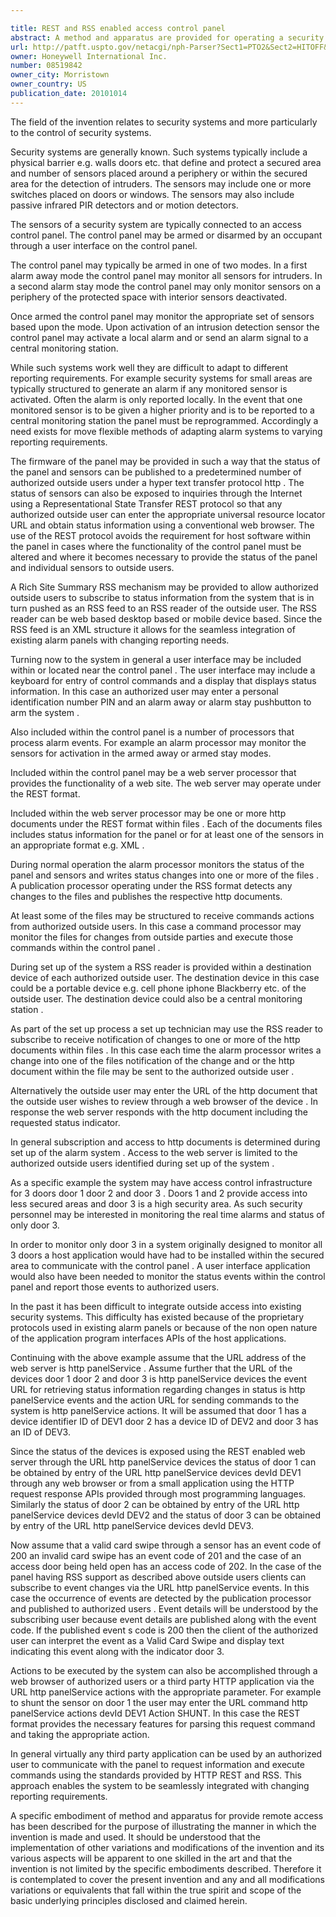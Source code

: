```yaml
---

title: REST and RSS enabled access control panel
abstract: A method and apparatus are provided for operating a security system. The method includes providing a security system having at least one sensor, coupling a detected state of the at least one sensor to a web server, the web server publishing the detected state and a remotely located user subscribing to receive the detected state of the at least one sensor via the publication by the web server.
url: http://patft.uspto.gov/netacgi/nph-Parser?Sect1=PTO2&Sect2=HITOFF&p=1&u=%2Fnetahtml%2FPTO%2Fsearch-adv.htm&r=1&f=G&l=50&d=PALL&S1=08519842&OS=08519842&RS=08519842
owner: Honeywell International Inc.
number: 08519842
owner_city: Morristown
owner_country: US
publication_date: 20101014
---
```

The field of the invention relates to security systems and more particularly to the control of security systems.

Security systems are generally known. Such systems typically include a physical barrier e.g. walls doors etc. that define and protect a secured area and number of sensors placed around a periphery or within the secured area for the detection of intruders. The sensors may include one or more switches placed on doors or windows. The sensors may also include passive infrared PIR detectors and or motion detectors.

The sensors of a security system are typically connected to an access control panel. The control panel may be armed or disarmed by an occupant through a user interface on the control panel.

The control panel may typically be armed in one of two modes. In a first alarm away mode the control panel may monitor all sensors for intruders. In a second alarm stay mode the control panel may only monitor sensors on a periphery of the protected space with interior sensors deactivated.

Once armed the control panel may monitor the appropriate set of sensors based upon the mode. Upon activation of an intrusion detection sensor the control panel may activate a local alarm and or send an alarm signal to a central monitoring station.

While such systems work well they are difficult to adapt to different reporting requirements. For example security systems for small areas are typically structured to generate an alarm if any monitored sensor is activated. Often the alarm is only reported locally. In the event that one monitored sensor is to be given a higher priority and is to be reported to a central monitoring station the panel must be reprogrammed. Accordingly a need exists for move flexible methods of adapting alarm systems to varying reporting requirements.

The firmware of the panel may be provided in such a way that the status of the panel and sensors can be published to a predetermined number of authorized outside users under a hyper text transfer protocol http . The status of sensors can also be exposed to inquiries through the Internet using a Representational State Transfer REST protocol so that any authorized outside user can enter the appropriate universal resource locator URL and obtain status information using a conventional web browser. The use of the REST protocol avoids the requirement for host software within the panel in cases where the functionality of the control panel must be altered and where it becomes necessary to provide the status of the panel and individual sensors to outside users.

A Rich Site Summary RSS mechanism may be provided to allow authorized outside users to subscribe to status information from the system that is in turn pushed as an RSS feed to an RSS reader of the outside user. The RSS reader can be web based desktop based or mobile device based. Since the RSS feed is an XML structure it allows for the seamless integration of existing alarm panels with changing reporting needs.

Turning now to the system in general a user interface may be included within or located near the control panel . The user interface may include a keyboard for entry of control commands and a display that displays status information. In this case an authorized user may enter a personal identification number PIN and an alarm away or alarm stay pushbutton to arm the system .

Also included within the control panel is a number of processors that process alarm events. For example an alarm processor may monitor the sensors for activation in the armed away or armed stay modes.

Included within the control panel may be a web server processor that provides the functionality of a web site. The web server may operate under the REST format.

Included within the web server processor may be one or more http documents under the REST format within files . Each of the documents files includes status information for the panel or for at least one of the sensors in an appropriate format e.g. XML .

During normal operation the alarm processor monitors the status of the panel and sensors and writes status changes into one or more of the files . A publication processor operating under the RSS format detects any changes to the files and publishes the respective http documents.

At least some of the files may be structured to receive commands actions from authorized outside users. In this case a command processor may monitor the files for changes from outside parties and execute those commands within the control panel .

During set up of the system a RSS reader is provided within a destination device of each authorized outside user. The destination device in this case could be a portable device e.g. cell phone iphone Blackberry etc. of the outside user. The destination device could also be a central monitoring station .

As part of the set up process a set up technician may use the RSS reader to subscribe to receive notification of changes to one or more of the http documents within files . In this case each time the alarm processor writes a change into one of the files notification of the change and or the http document within the file may be sent to the authorized outside user .

Alternatively the outside user may enter the URL of the http document that the outside user wishes to review through a web browser of the device . In response the web server responds with the http document including the requested status indicator.

In general subscription and access to http documents is determined during set up of the alarm system . Access to the web server is limited to the authorized outside users identified during set up of the system .

As a specific example the system may have access control infrastructure for 3 doors door 1 door 2 and door 3 . Doors 1 and 2 provide access into less secured areas and door 3 is a high security area. As such security personnel may be interested in monitoring the real time alarms and status of only door 3.

In order to monitor only door 3 in a system originally designed to monitor all 3 doors a host application would have had to be installed within the secured area to communicate with the control panel . A user interface application would also have been needed to monitor the status events within the control panel and report those events to authorized users.

In the past it has been difficult to integrate outside access into existing security systems. This difficulty has existed because of the proprietary protocols used in existing alarm panels or because of the non open nature of the application program interfaces APIs of the host applications.

Continuing with the above example assume that the URL address of the web server is http panelService . Assume further that the URL of the devices door 1 door 2 and door 3 is http panelService devices the event URL for retrieving status information regarding changes in status is http panelService events and the action URL for sending commands to the system is http panelService actions. It will be assumed that door 1 has a device identifier ID of DEV1 door 2 has a device ID of DEV2 and door 3 has an ID of DEV3. 

Since the status of the devices is exposed using the REST enabled web server through the URL http panelService devices the status of door 1 can be obtained by entry of the URL http panelService devices devId DEV1 through any web browser or from a small application using the HTTP request response APIs provided through most programming languages. Similarly the status of door 2 can be obtained by entry of the URL http panelService devices devId DEV2 and the status of door 3 can be obtained by entry of the URL http panelService devices devId DEV3. 

Now assume that a valid card swipe through a sensor has an event code of 200 an invalid card swipe has an event code of 201 and the case of an access door being held open has an access code of 202. In the case of the panel having RSS support as described above outside users clients can subscribe to event changes via the URL http panelService events. In this case the occurrence of events are detected by the publication processor and published to authorized users . Event details will be understood by the subscribing user because event details are published along with the event code. If the published event s code is 200 then the client of the authorized user can interpret the event as a Valid Card Swipe and display text indicating this event along with the indicator door 3. 

Actions to be executed by the system can also be accomplished through a web browser of authorized users or a third party HTTP application via the URL http panelService actions with the appropriate parameter. For example to shunt the sensor on door 1 the user may enter the URL command http panelService actions devId DEV1 Action SHUNT. In this case the REST format provides the necessary features for parsing this request command and taking the appropriate action.

In general virtually any third party application can be used by an authorized user to communicate with the panel to request information and execute commands using the standards provided by HTTP REST and RSS. This approach enables the system to be seamlessly integrated with changing reporting requirements.

A specific embodiment of method and apparatus for provide remote access has been described for the purpose of illustrating the manner in which the invention is made and used. It should be understood that the implementation of other variations and modifications of the invention and its various aspects will be apparent to one skilled in the art and that the invention is not limited by the specific embodiments described. Therefore it is contemplated to cover the present invention and any and all modifications variations or equivalents that fall within the true spirit and scope of the basic underlying principles disclosed and claimed herein.

